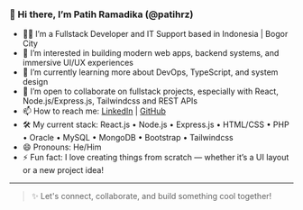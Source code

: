 ### 👋 Hi there, I’m Patih Ramadika (@patihrz)

- 👨‍💻 I’m a Fullstack Developer and IT Support based in Indonesia | Bogor City
- 👀 I’m interested in building modern web apps, backend systems, and immersive UI/UX experiences
- 🌱 I’m currently learning more about DevOps, TypeScript, and system design
- 💞️ I’m open to collaborate on fullstack projects, especially with React, Node.js/Express.js, Tailwindcss and REST APIs
- 📫 How to reach me: [LinkedIn](https://id.linkedin.com/in/patih-ramadika-19b763217) | [GitHub](https://github.com/patihrz)
- 🛠️ My current stack: React.js • Node.js • Express.js • HTML/CSS • PHP • Oracle • MySQL • MongoDB • Bootstrap • Tailwindcss
- 😄 Pronouns: He/Him
- ⚡ Fun fact: I love creating things from scratch — whether it’s a UI layout or a new project idea!

---

> ✨ Let's connect, collaborate, and build something cool together!
